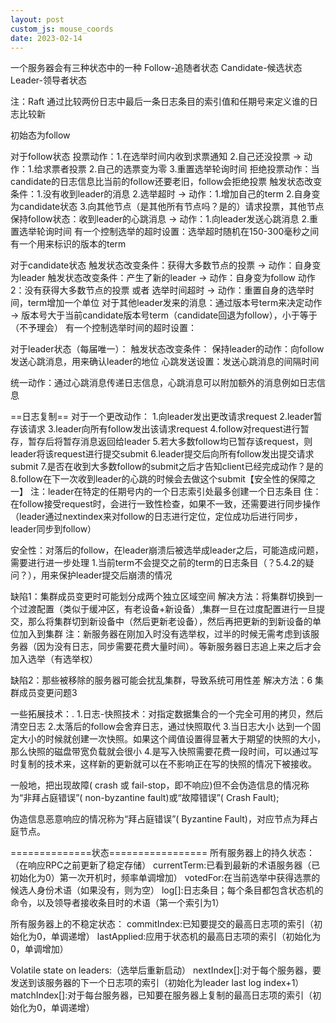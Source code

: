 ```yaml
---
layout: post
custom_js: mouse_coords
date: 2023-02-14
---
```

一个服务器会有三种状态中的一种
Follow-追随者状态
Candidate-候选状态
Leader-领导者状态

注：Raft 通过比较两份日志中最后一条日志条目的索引值和任期号来定义谁的日志比较新

初始态为follow

对于follow状态
投票动作：1.在选举时间内收到求票通知 2.自己还没投票 -> 动作：1.给求票者投票 2.自己的选票变为零 3.重置选举轮询时间
拒绝投票动作：当candidate的日志信息比当前的follow还要老旧，follow会拒绝投票
触发状态改变条件：1.没有收到leader的消息 2.选举超时 -> 动作：1.增加自己的term 2.自身变为candidate状态  3.向其他节点（是其他所有节点吗？是的）请求投票，其他节点
保持follow状态：收到leader的心跳消息 -> 动作：1.向leader发送心跳消息 2.重置选举轮询时间
有一个控制选举的超时设置：选举超时随机在150-300毫秒之间
有一个用来标识的版本的term


对于candidate状态
触发状态改变条件：获得大多数节点的投票 -> 动作：自身变为leader
触发状态改变条件：产生了新的leader -> 动作：自身变为follow
动作2：没有获得大多数节点的投票 或者 选举时间超时 -> 动作：重置自身的选举时间，term增加一个单位
对于其他leader发来的消息：通过版本号term来决定动作 -> 版本号大于当前candidate版本号term（candidate回退为follow），小于等于（不予理会）
有一个控制选举时间的超时设置：


对于leader状态（每届唯一）：
触发状态改变条件：
保持leader的动作：向follow发送心跳消息，用来确认leader的地位
心跳发送设置：发送心跳消息的间隔时间


统一动作：通过心跳消息传递日志信息，心跳消息可以附加额外的消息例如日志信息

==日志复制==
对于一个更改动作：
1.向leader发出更改请求request
2.leader暂存该请求
3.leader向所有follow发出该请求request
4.follow对request进行暂存，暂存后将暂存消息返回给leader
5.若大多数follow均已暂存该request，则leader将该request进行提交submit
6.leader提交后向所有follow发出提交请求submit
7.是否在收到大多数follow的submit之后才告知client已经完成动作？是的
8.follow在下一次收到leader的心跳的时候会去做这个submit【安全性的保障之一】
注：leader在特定的任期号内的一个日志索引处最多创建一个日志条目
住：在follow接受request时，会进行一致性检查，如果不一致，还需要进行同步操作（leader通过nextindex来对follow的日志进行定位，定位成功后进行同步，leader同步到follow）


安全性：对落后的follow，在leader崩溃后被选举成leader之后，可能造成问题，需要进行进一步处理
1.当前term不会提交之前的term的日志条目（？5.4.2的疑问？），用来保护leader提交后崩溃的情况


缺陷1：集群成员变更时可能划分成两个独立区域空间
解决方法：将集群切换到一个过渡配置（类似于缓冲区，有老设备+新设备）,集群一旦在过度配置进行一旦提交，那么将集群切到新设备中（然后更新老设备），然后再把更新的到新设备的单位加入到集群
注：新服务器在刚加入时没有选举权，过半的时候无需考虑到该服务器（因为没有日志，同步需要花费大量时间）。等新服务器日志追上来之后才会加入选举（有选举权）

缺陷2：那些被移除的服务器可能会扰乱集群，导致系统可用性差
解决方法：6 集群成员变更问题3



一些拓展技术：.
	1.日志-快照技术：对指定数据集合的一个完全可用的拷贝，然后清空日志
	2.太落后的follow会舍弃日志，通过快照取代
	3.当日志大小 达到一个固定大小的时候就创建一次快照。如果这个阈值设置得显著大于期望的快照的大小， 那么快照的磁盘带宽负载就会很小
	4.是写入快照需要花费一段时间，可以通过写时复制的技术来，这样新的更新就可以在不影响正在写的快照的情况下被接收。





一般地，把出现故障( crash 或 fail-stop，即不响应)但不会伪造信息的情况称为“非拜占庭错误”( non-byzantine fault)或“故障错误”( Crash Fault);

伪造信息恶意响应的情况称为“拜占庭错误”( Byzantine Fault)，对应节点为拜占庭节点。


==============状态=================
所有服务器上的持久状态：（在响应RPC之前更新了稳定存储）
currentTerm:已看到最新的术语服务器（已初始化为0）第一次开机时，频率单调增加）
votedFor:在当前选举中获得选票的候选人身份术语（如果没有，则为空）
log[]:日志条目；每个条目都包含状态机的命令，以及领导者接收条目时的术语（第一个索引为1）

所有服务器上的不稳定状态：
commitIndex:已知要提交的最高日志项的索引（初始化为0，单调递增）
lastApplied:应用于状态机的最高日志项的索引（初始化为0，单调增加）

Volatile state on leaders:（选举后重新启动）
nextIndex[]:对于每个服务器，要发送到该服务器的下一个日志项的索引（初始化为leader last log index+1）
matchIndex[]:对于每台服务器，已知要在服务器上复制的最高日志项的索引（初始化为0，单调递增）